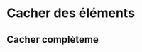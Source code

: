 # Cacher des éléments

## Cacher complèteme
<!--stackedit_data:
eyJoaXN0b3J5IjpbODQ1NjcxMjgwXX0=
-->